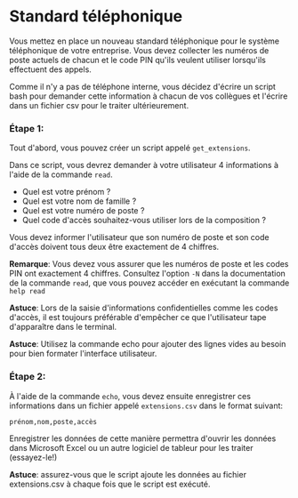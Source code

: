 # Standard téléphonique

Vous mettez en place un nouveau standard téléphonique pour le système téléphonique de votre entreprise. Vous devez collecter les numéros de poste actuels de chacun et le code PIN qu'ils veulent utiliser lorsqu'ils effectuent des appels.

Comme il n'y a pas de téléphone interne, vous décidez d'écrire un script bash pour demander cette information à chacun de vos collègues et l'écrire dans un fichier csv pour le traiter ultérieurement.

### Étape 1:
Tout d'abord, vous pouvez créer un script appelé `get_extensions`.

Dans ce script, vous devrez demander à votre utilisateur 4 informations à l'aide de la commande `read`.
- Quel est votre prénom ?
- Quel est votre nom de famille ?
- Quel est votre numéro de poste ?
- Quel code d'accès souhaitez-vous utiliser lors de la composition ?

Vous devez informer l'utilisateur que son numéro de poste et son code d'accès doivent tous deux être exactement de 4 chiffres.

**Remarque**: Vous devez vous assurer que les numéros de poste et les codes PIN ont exactement 4 chiffres. Consultez l'option `-N` dans la documentation de la commande `read`, que vous pouvez accéder en exécutant la commande `help read`

**Astuce**: Lors de la saisie d'informations confidentielles comme les codes d'accès, il est toujours préférable d'empêcher ce que l'utilisateur tape d'apparaître dans le terminal.

**Astuce**: Utilisez la commande echo pour ajouter des lignes vides au besoin pour bien formater l'interface utilisateur.

### Étape 2:
À l'aide de la commande `echo`, vous devez ensuite enregistrer ces informations dans un fichier appelé `extensions.csv` dans le format suivant:

```bash
prénom,nom,poste,accès
```

Enregistrer les données de cette manière permettra d'ouvrir les données dans Microsoft Excel ou un autre logiciel de tableur pour les traiter (essayez-le!)

**Astuce**: assurez-vous que le script ajoute les données au fichier extensions.csv à chaque fois que le script est exécuté.